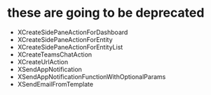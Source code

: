 
# these are going to be deprecated
- XCreateSidePaneActionForDashboard
- XCreateSidePaneActionForEntity
- XCreateSidePaneActionForEntityList
- XCreateTeamsChatAction
- XCreateUrlAction
- XSendAppNotification
- XSendAppNotificationFunctionWithOptionalParams
- XSendEmailFromTemplate